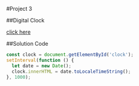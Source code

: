 #Project 3 

##Digital Clock

[click here](https://stackblitz.com/edit/web-platform-27wfnc?file=Digital-clock%2Findex.html)

##Solution Code

```javascript
const clock = document.getElementById('clock');
setInterval(function () {
  let date = new Date();
  clock.innerHTML = date.toLocaleTimeString();
}, 1000);

```